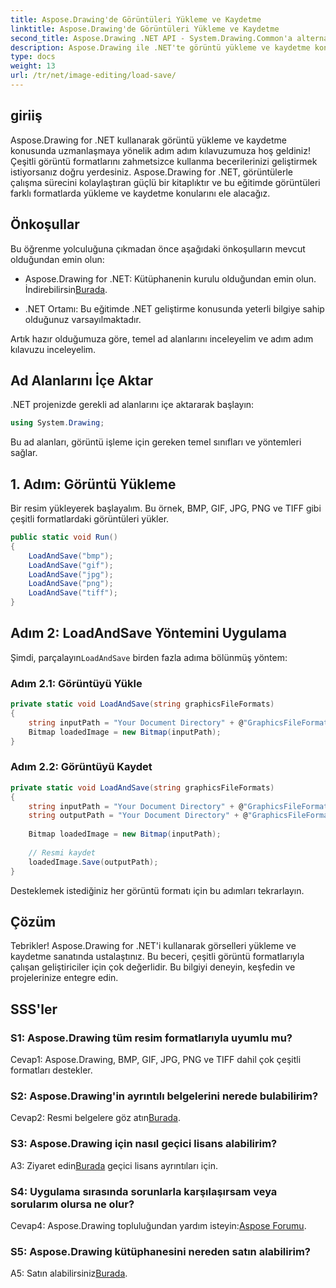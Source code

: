 ```yaml
---
title: Aspose.Drawing'de Görüntüleri Yükleme ve Kaydetme
linktitle: Aspose.Drawing'de Görüntüleri Yükleme ve Kaydetme
second_title: Aspose.Drawing .NET API - System.Drawing.Common'a alternatif
description: Aspose.Drawing ile .NET'te görüntü yükleme ve kaydetme konusunda uzmanlaşın. BMP, GIF, JPG, PNG, TIFF formatlarını zahmetsizce keşfedin.
type: docs
weight: 13
url: /tr/net/image-editing/load-save/
---
```

## giriiş

Aspose.Drawing for .NET kullanarak görüntü yükleme ve kaydetme konusunda uzmanlaşmaya yönelik adım adım kılavuzumuza hoş geldiniz! Çeşitli görüntü formatlarını zahmetsizce kullanma becerilerinizi geliştirmek istiyorsanız doğru yerdesiniz. Aspose.Drawing for .NET, görüntülerle çalışma sürecini kolaylaştıran güçlü bir kitaplıktır ve bu eğitimde görüntüleri farklı formatlarda yükleme ve kaydetme konularını ele alacağız.

## Önkoşullar

Bu öğrenme yolculuğuna çıkmadan önce aşağıdaki önkoşulların mevcut olduğundan emin olun:

-  Aspose.Drawing for .NET: Kütüphanenin kurulu olduğundan emin olun. İndirebilirsin[Burada](https://releases.aspose.com/drawing/net/).

- .NET Ortamı: Bu eğitimde .NET geliştirme konusunda yeterli bilgiye sahip olduğunuz varsayılmaktadır.

Artık hazır olduğumuza göre, temel ad alanlarını inceleyelim ve adım adım kılavuzu inceleyelim.

## Ad Alanlarını İçe Aktar

.NET projenizde gerekli ad alanlarını içe aktararak başlayın:

```csharp
using System.Drawing;
```

Bu ad alanları, görüntü işleme için gereken temel sınıfları ve yöntemleri sağlar.

## 1. Adım: Görüntü Yükleme

Bir resim yükleyerek başlayalım. Bu örnek, BMP, GIF, JPG, PNG ve TIFF gibi çeşitli formatlardaki görüntüleri yükler.

```csharp
public static void Run()
{
    LoadAndSave("bmp");
    LoadAndSave("gif");
    LoadAndSave("jpg");
    LoadAndSave("png");
    LoadAndSave("tiff");
}
```

## Adım 2: LoadAndSave Yöntemini Uygulama

 Şimdi, parçalayın`LoadAndSave` birden fazla adıma bölünmüş yöntem:

### Adım 2.1: Görüntüyü Yükle

```csharp
private static void LoadAndSave(string graphicsFileFormats)
{
    string inputPath = "Your Document Directory" + @"GraphicsFileFormats\image." + graphicsFileFormats;
    Bitmap loadedImage = new Bitmap(inputPath);
}
```

### Adım 2.2: Görüntüyü Kaydet

```csharp
private static void LoadAndSave(string graphicsFileFormats)
{
    string inputPath = "Your Document Directory" + @"GraphicsFileFormats\image." + graphicsFileFormats;
    string outputPath = "Your Document Directory" + @"GraphicsFileFormats\image_out." + graphicsFileFormats;
    
    Bitmap loadedImage = new Bitmap(inputPath);
    
    // Resmi kaydet
    loadedImage.Save(outputPath);
}
```

Desteklemek istediğiniz her görüntü formatı için bu adımları tekrarlayın.

## Çözüm

Tebrikler! Aspose.Drawing for .NET'i kullanarak görselleri yükleme ve kaydetme sanatında ustalaştınız. Bu beceri, çeşitli görüntü formatlarıyla çalışan geliştiriciler için çok değerlidir. Bu bilgiyi deneyin, keşfedin ve projelerinize entegre edin.

## SSS'ler

### S1: Aspose.Drawing tüm resim formatlarıyla uyumlu mu?

Cevap1: Aspose.Drawing, BMP, GIF, JPG, PNG ve TIFF dahil çok çeşitli formatları destekler.

### S2: Aspose.Drawing'in ayrıntılı belgelerini nerede bulabilirim?

Cevap2: Resmi belgelere göz atın[Burada](https://reference.aspose.com/drawing/net/).

### S3: Aspose.Drawing için nasıl geçici lisans alabilirim?

 A3: Ziyaret edin[Burada](https://purchase.aspose.com/temporary-license/) geçici lisans ayrıntıları için.

### S4: Uygulama sırasında sorunlarla karşılaşırsam veya sorularım olursa ne olur?

 Cevap4: Aspose.Drawing topluluğundan yardım isteyin:[Aspose Forumu](https://forum.aspose.com/c/diagram/17).

### S5: Aspose.Drawing kütüphanesini nereden satın alabilirim?

 A5: Satın alabilirsiniz[Burada](https://purchase.aspose.com/buy).